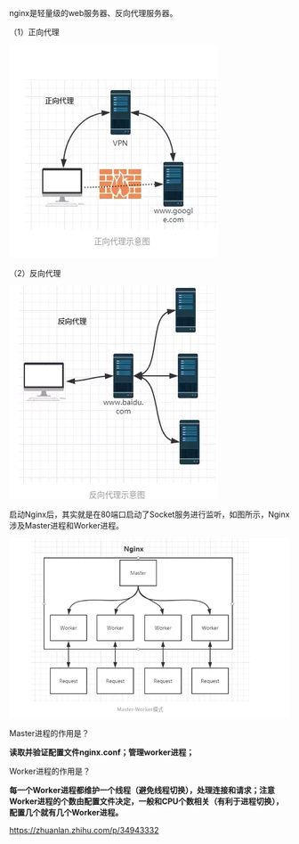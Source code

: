 nginx是轻量级的web服务器、反向代理服务器。

（1）正向代理

![](../../../../操作/assets/2022-11-03-12-55-31-image.png)

（2）反向代理

![](../../../../操作/assets/2022-11-03-12-55-50-image.png)

启动Nginx后，其实就是在80端口启动了Socket服务进行监听，如图所示，Nginx涉及Master进程和Worker进程。

![](../../../../操作/assets/2022-11-03-13-03-31-image.png)

Master进程的作用是？

**读取并验证配置文件nginx.conf；管理worker进程；**

Worker进程的作用是？

**每一个Worker进程都维护一个线程（避免线程切换），处理连接和请求；注意Worker进程的个数由配置文件决定，一般和CPU个数相关（有利于进程切换），配置几个就有几个Worker进程。**

https://zhuanlan.zhihu.com/p/34943332

